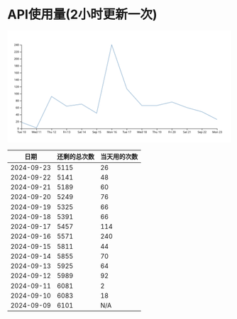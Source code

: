 # API使用量(2小时更新一次)



 ![走势图](./chart.svg)

| 日期       | 还剩的总次数 | 当天用的次数 |
|------------|------------|-------------------|
| 2024-09-23 | 5115 | 26                |
| 2024-09-22 | 5141 | 48                |
| 2024-09-21 | 5189 | 60                |
| 2024-09-20 | 5249 | 76                |
| 2024-09-19 | 5325 | 66                |
| 2024-09-18 | 5391 | 66                |
| 2024-09-17 | 5457 | 114                |
| 2024-09-16 | 5571 | 240                |
| 2024-09-15 | 5811 | 44                |
| 2024-09-14 | 5855 | 70                |
| 2024-09-13 | 5925 | 64                |
| 2024-09-12 | 5989 | 92                |
| 2024-09-11 | 6081 | 2                |
| 2024-09-10 | 6083 | 18                |
| 2024-09-09 | 6101 | N/A                |
